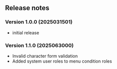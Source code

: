 ## Release notes

### Version 1.0.0 (2025031501)

* initial release

### Version 1.1.0 (2025063000)

* Invalid character form validation
* Added system user roles to menu condition roles